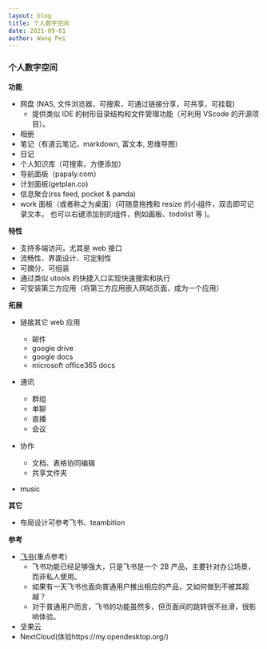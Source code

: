 ```yaml
---
layout: blog
title: 个人数字空间
date: 2021-09-01
author: Wang Pei
---
```


### 个人数字空间

**功能**

- 网盘 (NAS, 文件浏览器，可搜索，可通过链接分享，可共享，可挂载)
  - 提供类似 IDE 的树形目录结构和文件管理功能（可利用 VScode 的开源项目）。
- 相册
- 笔记（有道云笔记，markdown, 富文本, 思维导图）
- 日记
- 个人知识库（可搜索，方便添加）
- 导航面板（papaly.com）
- 计划面板(getplan.co)
- 信息聚合(rss feed, pocket & panda)
- work 面板（或者称之为桌面）(可随意拖拽和 resize 的小组件，双击即可记录文本， 也可以右键添加别的组件，例如画板、todolist 等 )。

**特性**

- 支持多端访问，尤其是 web 接口
- 流畅性、界面设计、可定制性
- 可摘分、可组装
- 通过类似 utools 的快捷入口实现快速搜索和执行
- 可安装第三方应用（将第三方应用嵌入网站页面，成为一个应用）

**拓展**

- 链接其它 web 应用

  - 邮件
  - google drive
  - google docs
  - microsoft office365 docs

- 通讯
  - 群组
  - 单聊
  - 直播
  - 会议
- 协作

  - 文档、表格协同编辑
  - 共享文件夹

- music

**其它**

- 布局设计可参考飞书、teambition

**参考**

- [飞书](https://feishu.cn)(重点参考)
  - 飞书功能已经足够强大，只是飞书是一个 2B 产品，主要针对办公场景，而非私人使用。
  - 如果有一天飞书也面向普通用户推出相应的产品，又如何做到不被其超越？
  - 对于普通用户而言，飞书的功能虽然多，但页面间的跳转很不丝滑，很影响体验。
- 坚果云
- NextCloud(体验https://my.opendesktop.org/)
